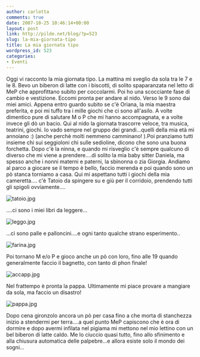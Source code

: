 ```yaml
---
author: carlotta
comments: true
date: 2007-10-25 10:46:14+00:00
layout: post
link: http://pilde.net/blog/?p=523
slug: la-mia-giornata-tipo
title: La mia giornata tipo
wordpress_id: 523
categories:
- Eventi
---
```


Oggi vi racconto la mia giornata tipo.
La mattina mi sveglio da sola tra le 7 e le 8. Bevo un biberon di latte con i biscotti, di solito spaparanzata nel letto di MeP che approfittano subito per coccolarmi. Poi ho una scocciante fase di cambio e vestizione.
Eccomi pronta per andare al nido. Verso le 9 sono dai miei amici. Appena entro guardo subito se c'è Oriana, la mia maestra preferita, e poi mi tuffo tra i mille giochi che ci sono all'asilo. A volte dimentico pure di salutare M o P che mi hanno accompagnata, e a volte invece gli dò un bacio.
Qui al nido la giornata trascorre veloce, tra musica, teatrini, giochi. Io vado sempre nel gruppo dei grandi...quelli della mia età mi annoiano :) (anche perchè molti nemmeno camminano! ).Poi pranziamo tutti insieme chi sui seggioloni chi sulle sedioline, dicono che sono una buona forchetta. Dopo c'è la ninna, e quando mi risveglio c'è sempre qualcuno di diverso che mi viene a prendere....di solito la mia baby sitter Daniela, ma spesso anche i nonni materni e paterni, la sbinonna o zia Giorgia.
Andiamo al parco a giocare se il tempo è bello, faccio merenda e poi quando sono un pò stanca torniamo a casa. Qui mi aspettano tutti i giochi della mia cameretta....
c'è Tatoio da spingere su e giù per il corridoio, prendendo tutti gli spigoli ovviamente....

![tatoio.jpg](http://pilde.net/blog/wp-content/uploads/2007/10/tatoio.jpg)

....ci sono i miei libri da leggere...

![leggo.jpg](http://pilde.net/blog/wp-content/uploads/2007/10/leggo.jpg)

...ci sono palle e palloncini....e ogni tanto qualche strano esperimento..

![farina.jpg](http://pilde.net/blog/wp-content/uploads/2007/10/farina.jpg)

Poi tornano M e/o P e gioco anche un pò con loro, fino alle 19 quando generalmente faccio il bagnetto, con tanto di phon finale!

![accapp.jpg](http://pilde.net/blog/wp-content/uploads/2007/10/accapp.jpg)

Nel frattempo è pronta la pappa. Ultimamente mi piace provare a mangiare da sola, ma faccio un disastro!

![pappa.jpg](http://pilde.net/blog/wp-content/uploads/2007/10/pappa.jpg)

Dopo cena gironzolo ancora un pò per casa fino a che morta di stanchezza inizio a stendermi per terra....a quel punto MeP capiscono che è ora di dormire e dopo avermi infilata nel pigiama mi mettono nel mio lettino con un bel biberon di latte caldo. Me lo ciuccio quasi tutto, fino allo sfinimento e alla chiusura automatica delle palpebre...e allora esiste solo il mondo dei sogni... 

